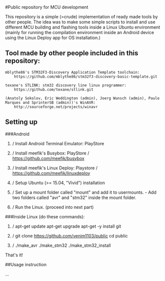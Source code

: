 #Public repository for MCU development

This repository is a simple (=crude) implementation of ready made tools by other people. 
The idea was to make some simple scripts to install and use different MCU building and flashing tools 
inside a Linux Ubuntu environment (mainly for running the compilation environment inside an Android device using the Linux Deploy app for OS installation.)


## Tool made by other people included in this repository: 


	mblythe86's STM32F3-Discovery Application Template toolchain:
		https://github.com/mblythe86/stm32f3-discovery-basic-template.git

	texane's STLINK: stm32 discovery line linux programmer:
		https://github.com/texane/stlink.git
	
	(Anatoly Sokolov, Eric Weddington (admin), Joerg Wunsch (admin), Paulo Marques and SprinterSB (admin))'s WinAVR:
		http://sourceforge.net/projects/winavr

		
## Setting up

###Android

1. /
	Install Android Terminal Emulator:
		PlayStore

2. /
	Install meefik's Busybox:
		PlayStore / https://github.com/meefik/busybox

3. /
	Install meefik's Linux Deploy:
		Playstore / https://github.com/meefik/linuxdeploy

4. /
	Setup Ubuntu (>= 15.04, "Vivid") installation

5. / 
	Set up a mount folder called "mount" and add it to usermounts.
		- Add two folders called "avr" and "stm32" inside the mount folder.

6. /
	Run the Linux. (proceed into next part)


###Inside Linux (do these commands):

1. /
	apt-get update
	apt-get upgrade
	apt-get -y install git


2. /
	git clone https://github.com/venim1103/public
	cd public


3. /
	./make_avr
	./make_stm32
	./make_stm32_install


That's it!


##Usage instruction

...














